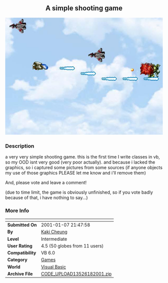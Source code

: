 ﻿<div align="center">

## A simple shooting game

<img src="PIC200118054549204.jpg">
</div>

### Description

a very very simple shooting game. this is the first time I write classes in vb, so my OOD isnt very good (very poor actually). and because i lacked the graphics, so i captured some pictures from some sources (if anyone objects my use of those graphics PLEASE let me know and i'll remove them)

And, please vote and leave a comment!

(due to time limit, the game is obviously unfinished, so if you vote badly because of that, i have nothing to say...)
 
### More Info
 


<span>             |<span>
---                |---
**Submitted On**   |2001-01-07 21:47:58
**By**             |[Kaki Cheung](https://github.com/Planet-Source-Code/PSCIndex/blob/master/ByAuthor/kaki-cheung.md)
**Level**          |Intermediate
**User Rating**    |4.5 (50 globes from 11 users)
**Compatibility**  |VB 6\.0
**Category**       |[Games](https://github.com/Planet-Source-Code/PSCIndex/blob/master/ByCategory/games__1-38.md)
**World**          |[Visual Basic](https://github.com/Planet-Source-Code/PSCIndex/blob/master/ByWorld/visual-basic.md)
**Archive File**   |[CODE\_UPLOAD13526182001\.zip](https://github.com/Planet-Source-Code/kaki-cheung-a-simple-shooting-game__1-14242/archive/master.zip)








